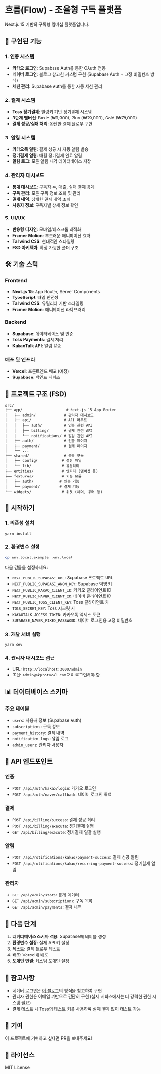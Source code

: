 # 흐름(Flow) - 조율형 구독 플랫폼

Next.js 15 기반의 구독형 멤버십 플랫폼입니다.

## 🚀 구현된 기능

### 1. 인증 시스템

- **카카오 로그인**: Supabase Auth를 통한 OAuth 연동
- **네이버 로그인**: 블로그 참고한 커스텀 구현 (Supabase Auth + 고정 비밀번호 방식)
- **세션 관리**: Supabase Auth를 통한 자동 세션 관리

### 2. 결제 시스템

- **Toss 정기결제**: 빌링키 기반 정기결제 시스템
- **3단계 멤버십**: Basic (₩9,900), Plus (₩29,000), Gold (₩79,000)
- **결제 성공/실패 처리**: 완전한 결제 플로우 구현

### 3. 알림 시스템

- **카카오톡 알림**: 결제 성공 시 자동 알림 발송
- **정기결제 알림**: 매월 정기결제 완료 알림
- **알림 로그**: 모든 알림 내역 데이터베이스 저장

### 4. 관리자 대시보드

- **통계 대시보드**: 구독자 수, 매출, 실패 결제 통계
- **구독 관리**: 모든 구독 정보 조회 및 관리
- **결제 내역**: 상세한 결제 내역 조회
- **사용자 정보**: 구독자별 상세 정보 확인

### 5. UI/UX

- **반응형 디자인**: 모바일/데스크톱 최적화
- **Framer Motion**: 부드러운 애니메이션 효과
- **Tailwind CSS**: 현대적인 스타일링
- **FSD 아키텍처**: 확장 가능한 폴더 구조

## 🛠 기술 스택

### Frontend

- **Next.js 15**: App Router, Server Components
- **TypeScript**: 타입 안전성
- **Tailwind CSS**: 유틸리티 기반 스타일링
- **Framer Motion**: 애니메이션 라이브러리

### Backend

- **Supabase**: 데이터베이스 및 인증
- **Toss Payments**: 결제 처리
- **KakaoTalk API**: 알림 발송

### 배포 및 인프라

- **Vercel**: 프론트엔드 배포 (예정)
- **Supabase**: 백엔드 서비스

## 📁 프로젝트 구조 (FSD)

```
src/
├── app/                    # Next.js 15 App Router
│   ├── admin/             # 관리자 대시보드
│   ├── api/               # API 라우트
│   │   ├── auth/          # 인증 관련 API
│   │   ├── billing/       # 결제 관련 API
│   │   └── notifications/ # 알림 관련 API
│   ├── auth/              # 인증 페이지
│   ├── payment/           # 결제 페이지
│   └── ...
├── shared/                # 공통 모듈
│   ├── config/           # 설정 파일
│   └── lib/              # 유틸리티
├── entities/             # 엔티티 (멤버십 등)
├── features/             # 기능 모듈
│   ├── auth/            # 인증 기능
│   └── payment/         # 결제 기능
└── widgets/              # 위젯 (헤더, 푸터 등)
```

## 🚀 시작하기

### 1. 의존성 설치

```bash
yarn install
```

### 2. 환경변수 설정

```bash
cp env.local.example .env.local
```

다음 값들을 설정하세요:

- `NEXT_PUBLIC_SUPABASE_URL`: Supabase 프로젝트 URL
- `NEXT_PUBLIC_SUPABASE_ANON_KEY`: Supabase 익명 키
- `NEXT_PUBLIC_KAKAO_CLIENT_ID`: 카카오 클라이언트 ID
- `NEXT_PUBLIC_NAVER_CLIENT_ID`: 네이버 클라이언트 ID
- `NEXT_PUBLIC_TOSS_CLIENT_KEY`: Toss 클라이언트 키
- `TOSS_SECRET_KEY`: Toss 시크릿 키
- `KAKAOTALK_ACCESS_TOKEN`: 카카오톡 액세스 토큰
- `SUPABASE_NAVER_FIXED_PASSWORD`: 네이버 로그인용 고정 비밀번호

### 3. 개발 서버 실행

```bash
yarn dev
```

### 4. 관리자 대시보드 접근

- URL: `http://localhost:3000/admin`
- 조건: `admin@mkprotocol.com`으로 로그인해야 함

## 📊 데이터베이스 스키마

### 주요 테이블

- `users`: 사용자 정보 (Supabase Auth)
- `subscriptions`: 구독 정보
- `payment_history`: 결제 내역
- `notification_logs`: 알림 로그
- `admin_users`: 관리자 사용자

## 🔧 API 엔드포인트

### 인증

- `POST /api/auth/kakao/login`: 카카오 로그인
- `POST /api/auth/naver/callback`: 네이버 로그인 콜백

### 결제

- `POST /api/billing/success`: 결제 성공 처리
- `POST /api/billing/execute`: 정기결제 실행
- `GET /api/billing/execute`: 정기결제 일괄 실행

### 알림

- `POST /api/notifications/kakao/payment-success`: 결제 성공 알림
- `POST /api/notifications/kakao/recurring-payment-success`: 정기결제 알림

### 관리자

- `GET /api/admin/stats`: 통계 데이터
- `GET /api/admin/subscriptions`: 구독 목록
- `GET /api/admin/payments`: 결제 내역

## 🎯 다음 단계

1. **데이터베이스 스키마 적용**: Supabase에 테이블 생성
2. **환경변수 설정**: 실제 API 키 설정
3. **테스트**: 결제 플로우 테스트
4. **배포**: Vercel에 배포
5. **도메인 연결**: 커스텀 도메인 설정

## 📝 참고사항

- 네이버 로그인은 [이 블로그](https://ifelseif.tistory.com/190)의 방식을 참고하여 구현
- 관리자 권한은 이메일 기반으로 간단히 구현 (실제 서비스에서는 더 강력한 권한 시스템 필요)
- 결제 테스트 시 Toss의 테스트 키를 사용하여 실제 결제 없이 테스트 가능

## 🤝 기여

이 프로젝트에 기여하고 싶다면 PR을 보내주세요!

## 📄 라이선스

MIT License
